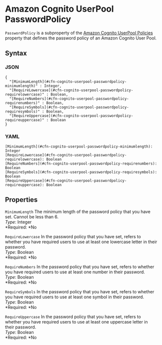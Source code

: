 # Amazon Cognito UserPool PasswordPolicy<a name="aws-properties-cognito-userpool-passwordpolicy"></a>

`PasswordPolicy` is a subproperty of the [Amazon Cognito UserPool Policies](aws-properties-cognito-userpool-policies.md) property that defines the password policy of an Amazon Cognito User Pool\.

## Syntax<a name="aws-properties-cognito-userpool-passwordpolicy-syntax"></a>

### JSON<a name="aws-properties-cognito-userpool-passwordpolicy-syntax.json"></a>

```
{
  "[MinimumLength](#cfn-cognito-userpool-passwordpolicy-minimumlength)" : Integer,
  "[RequireLowercase](#cfn-cognito-userpool-passwordpolicy-requirelowercase)" : Boolean,
  "[RequireNumbers](#cfn-cognito-userpool-passwordpolicy-requirenumbers)" : Boolean,
  "[RequireSymbols](#cfn-cognito-userpool-passwordpolicy-requiresymbols)" : Boolean,
  "[RequireUppercase](#cfn-cognito-userpool-passwordpolicy-requireuppercase)" : Boolean
}
```

### YAML<a name="aws-properties-cognito-userpool-passwordpolicy-syntax.yaml"></a>

```
[MinimumLength](#cfn-cognito-userpool-passwordpolicy-minimumlength): Integer
[RequireLowercase](#cfn-cognito-userpool-passwordpolicy-requirelowercase): Boolean
[RequireNumbers](#cfn-cognito-userpool-passwordpolicy-requirenumbers): Boolean
[RequireSymbols](#cfn-cognito-userpool-passwordpolicy-requiresymbols): Boolean
[RequireUppercase](#cfn-cognito-userpool-passwordpolicy-requireuppercase): Boolean
```

## Properties<a name="aws-properties-cognito-userpool-passwordpolicy-properties"></a>

`MinimumLength`  <a name="cfn-cognito-userpool-passwordpolicy-minimumlength"></a>
The minimum length of the password policy that you have set\. Cannot be less than 6\.  
*Type*: Integer  
*Required: *No

`RequireLowercase`  <a name="cfn-cognito-userpool-passwordpolicy-requirelowercase"></a>
In the password policy that you have set, refers to whether you have required users to use at least one lowercase letter in their password\.  
*Type*: Boolean  
*Required: *No

`RequireNumbers`  <a name="cfn-cognito-userpool-passwordpolicy-requirenumbers"></a>
In the password policy that you have set, refers to whether you have required users to use at least one number in their password\.  
*Type*: Boolean  
*Required: *No

`RequireSymbols`  <a name="cfn-cognito-userpool-passwordpolicy-requiresymbols"></a>
In the password policy that you have set, refers to whether you have required users to use at least one symbol in their password\.  
*Type*: Boolean  
*Required: *No

`RequireUppercase`  <a name="cfn-cognito-userpool-passwordpolicy-requireuppercase"></a>
In the password policy that you have set, refers to whether you have required users to use at least one uppercase letter in their password\.  
*Type*: Boolean  
*Required: *No